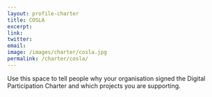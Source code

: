 ```yaml
---
layout: profile-charter
title: COSLA
excerpt: 
link: 
twitter: 
email: 
image: /images/charter/cosla.jpg
permalink: /charter/cosla/
---
```


Use this space to tell people why your organisation signed the Digital Participation Charter and which projects you are supporting.